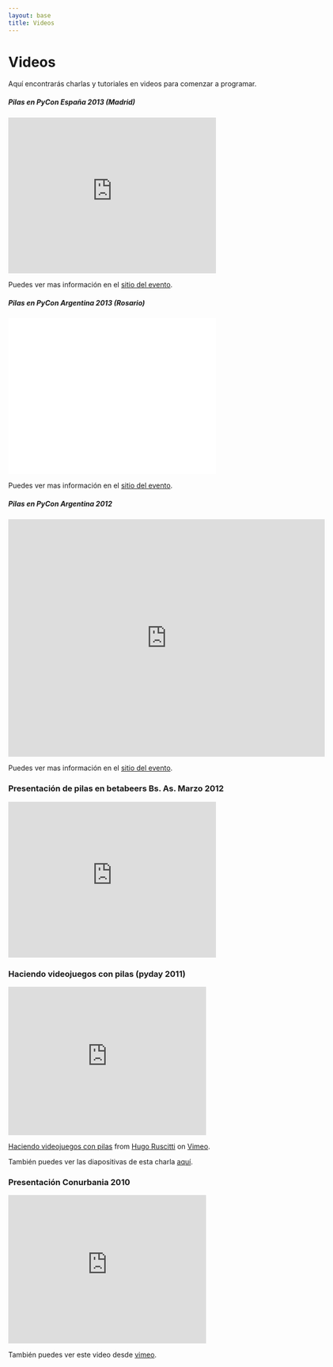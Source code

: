 ```yaml
---
layout: base
title: Videos
---
```


# Videos

Aquí encontrarás charlas y tutoriales en videos para comenzar a programar.

<div class="post" id="presentacion-de-pilas-en-pyconES-2013">
 <h5>Pilas en PyCon España 2013 (Madrid)</h5>

 <iframe width="420" height="315" src="http://www.youtube.com/embed/bjlWZjTZLmQ" frameborder="0" allowfullscreen></iframe>

 <p>
    Puedes ver mas información en el <a href='http://2013.es.pycon.org/'>sitio del evento</a>.
</div>


<div class="post" id="presentacion-de-pilas-en-pycon-2013">
 <h5>Pilas en PyCon Argentina 2013 (Rosario)</h5>

 <iframe width="420" height="315" src="//www.youtube.com/embed/tXA2BgzrvzA" frameborder="0" allowfullscreen></iframe>

 <p>
    Puedes ver mas información en el <a href='http://ar.pycon.org/2013'>sitio del evento</a>.
</div>




<div class="post" id="presentacion-de-pilas-en-betabeers-bs-as-marzo-2012">
 <h5>Pilas en PyCon Argentina 2012</h5>
 <iframe width="640" height="480" src="http://www.youtube.com/embed/sQhxjLoJlZs" frameborder="0" allowfullscreen></iframe>

 <p>
    Puedes ver mas información en el <a href='http://ar.pycon.org/2012/default/index'>sitio del evento</a>.
</div>

<div class="post" id="presentacion-de-pilas-en-betabeers-bs-as-marzo-2012">
 <h3>Presentación de pilas en betabeers Bs. As. Marzo 2012</h3>
 <iframe width="420" height="315" src="http://www.youtube.com/embed/-Z6Qi_B9QSA" frameborder="0" allowfullscreen="1"></iframe>
</div>



<div class="post" id="haciendo-videojuegos-con-pilas-pyday-2011">
 <h3>Haciendo videojuegos con pilas (pyday 2011)</h3>
 <iframe src="http://player.vimeo.com/video/23735704?title=0&amp;byline=0&amp;portrait=0" width="400" height="300" frameborder="0"></iframe>
 <p class="small"><a href="http://vimeo.com/23735704">Haciendo videojuegos con pilas</a> from <a href="http://vimeo.com/user5340810">Hugo Ruscitti</a> on <a href="http://vimeo.com">Vimeo</a>.</p>
 <p class="small">También puedes ver las diapositivas de esta charla <a class="reference external" href="/doc/pilas_pyday_04_2011.pdf">aquí</a>.</p>
</div>

<div class="post" id="presentacion-conurbania-2010">
 <h3>Presentación Conurbania 2010</h3>
 <iframe src="http://player.vimeo.com/video/17273297" width="400" height="300" frameborder="0"></iframe>
 <p class="small">También puedes ver este video desde <a class="reference external" href="http://vimeo.com/17273297">vimeo</a>.</p>
</div>
